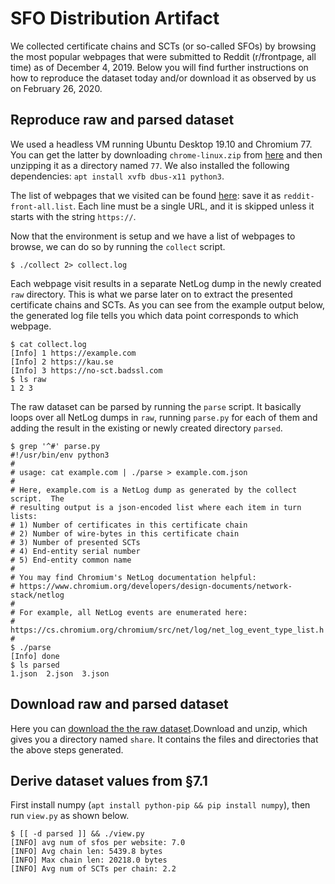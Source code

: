 # SFO Distribution Artifact
We collected certificate chains and SCTs (or so-called SFOs) by browsing the
most popular webpages that were submitted to Reddit (r/frontpage, all time) as
of December 4, 2019.  Below you will find further instructions on how to
reproduce the dataset today and/or download it as observed by us on February 26,
2020.

## Reproduce raw and parsed dataset
We used a headless VM running Ubuntu Desktop 19.10 and Chromium 77.  You can get
the latter by downloading `chrome-linux.zip` from
[here](https://commondatastorage.googleapis.com/chromium-browser-snapshots/index.html?prefix=Linux_x64/681090/)
and then unzipping it as a directory named `77`.  We also installed the
following dependencies: `apt install xvfb dbus-x11 python3`.

The list of webpages that we visited can be found
[here](https://github.com/pylls/padding-machines-for-tor/blob/master/collect-traces/lists/unmonitored/reddit-front-all.list):
save it as `reddit-front-all.list`.  Each line must be a single URL, and it
is skipped unless it starts with the string `https://`.

Now that the environment is setup and we have a list of webpages to browse,
we can do so by running the `collect` script.
```
$ ./collect 2> collect.log
```

Each webpage visit results in a separate NetLog dump in the newly created `raw`
directory.  This is what we parse later on to extract the presented certificate
chains and SCTs. As you can see from the example output below, the generated log
file tells you which data point corresponds to which webpage.
```
$ cat collect.log
[Info] 1 https://example.com
[Info] 2 https://kau.se
[Info] 3 https://no-sct.badssl.com
$ ls raw
1 2 3
```

The raw dataset can be parsed by running the `parse` script.   It basically
loops over all NetLog dumps in `raw`, running `parse.py` for each of them
and adding the result in the existing or newly created directory `parsed`.
```
$ grep '^#' parse.py
#!/usr/bin/env python3
#
# usage: cat example.com | ./parse > example.com.json
#
# Here, example.com is a NetLog dump as generated by the collect script.  The
# resulting output is a json-encoded list where each item in turn lists:
# 1) Number of certificates in this certificate chain
# 2) Number of wire-bytes in this certificate chain
# 3) Number of presented SCTs
# 4) End-entity serial number
# 5) End-entity common name
#
# You may find Chromium's NetLog documentation helpful:
# https://www.chromium.org/developers/design-documents/network-stack/netlog
#
# For example, all NetLog events are enumerated here:
# https://cs.chromium.org/chromium/src/net/log/net_log_event_type_list.h
#
$ ./parse
[Info] done
$ ls parsed
1.json  2.json  3.json
```

## Download raw and parsed dataset
Here you can [download the the raw
dataset](http://dart.cse.kau.se/ctor/reddit-sfo-dist.zip).Download and unzip,
which gives you a directory named `share`.  It contains the files and
directories that the above steps generated.

## Derive dataset values from §7.1
First install numpy (`apt install python-pip && pip install numpy`), then run
`view.py` as shown below.
```
$ [[ -d parsed ]] && ./view.py
[INFO] avg num of sfos per website: 7.0
[INFO] Avg chain len: 5439.8 bytes
[INFO] Max chain len: 20218.0 bytes
[INFO] Avg num of SCTs per chain: 2.2
```
